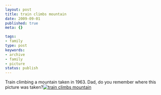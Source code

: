 ```yaml
---
layout: post
title: train climbs mountain
date: 2009-09-01
published: true
meta: {}

tags:
- family
type: post
keywords:
- archive
- family
- picture
status: publish
---
```

Train climbing a mountain taken in 1963.  Dad, do you remember where this picture was taken?[![train climbs mountain](http://media.eick.us/2011/05/335017397_298fd60144.jpg)](http://www.flickr.com/photos/andreweick/335017397/ "train climbs mountain by AndrewEick, on Flickr")
